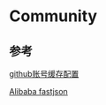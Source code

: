 # Community

## 参考
  [github账号缓存配置](https://www.jianshu.com/p/77b0340a02f3)
  
  [Alibaba fastjson](https://github.com/alibaba/fastjson/wiki)
  
 
  

